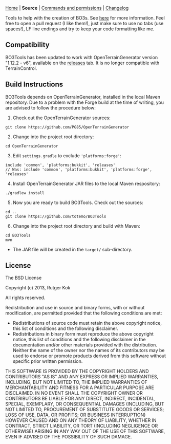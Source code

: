 [Home](http://dev.bukkit.org/projects/bo3tools) | **Source** | [Commands and permissions](https://dev.bukkit.org/projects/bo3tools/pages/commands) | [Changelog](https://dev.bukkit.org/projects/bo3tools/pages/changelog)

Tools to help with the creation of BO3s. See [here](http://dev.bukkit.org/projects/bo3tools) for more information. Feel free to open a pull request (I like them!), just make sure to use no tabs (use spaces!), LF line endings and try to keep your code formatting like me.


## Compatibility

BO3Tools has been updated to work with OpenTerrainGenerator version "1.12.2 - v6", available on the [releases](/../../releases) tab. It is no longer compatible with TerrainControl.


## Build Instructions

BO3Tools depends on OpenTerrainGenerator, installed in the local Maven repository. Due to a problem with the Forge build at the time of writing, you are advised to follow the procedure below:

 1. Check out the OpenTerrainGenerator sources:
```
git clone https://github.com/PG85/OpenTerrainGenerator
```
 2. Change into the project root directory:
```
cd OpenTerrainGenerator
```
 3. Edit `settings.gradle` to exclude `'platforms:forge'`:
```
include 'common', 'platforms:bukkit', 'releases'    
// Was: include 'common', 'platforms:bukkit', 'platforms:forge', 'releases'
```
 4. Install OpenTerrainGenerator JAR files to the local Maven respository:
```
./gradlew install
```
 5. Now you are ready to build BO3Tools. Check out the sources:
```
cd ..
git clone https://github.com/totemo/BO3Tools
```
 6. Change into the project root directory and build with Maven:
```
cd BO3Tools
mvn
```
   * The JAR file will be created in the `target/` sub-directory.

 
## License

The BSD License

Copyright (c) 2013, Rutger Kok

All rights reserved.

Redistribution and use in source and binary forms, with or without modification, are permitted provided that the following conditions are met:

* Redistributions of source code must retain the above copyright notice, this list of conditions and the following disclaimer.
* Redistributions in binary form must reproduce the above copyright notice, this list of conditions and the following disclaimer in the documentation and/or other materials provided with the distribution. Neither the name of the owner nor the names of its contributors may be used to endorse or promote products derived from this software without specific prior written permission.

THIS SOFTWARE IS PROVIDED BY THE COPYRIGHT HOLDERS AND CONTRIBUTORS "AS IS" AND ANY EXPRESS OR IMPLIED WARRANTIES, INCLUDING, BUT NOT LIMITED TO, THE IMPLIED WARRANTIES OF MERCHANTABILITY AND FITNESS FOR A PARTICULAR PURPOSE ARE DISCLAIMED. IN NO EVENT SHALL THE COPYRIGHT OWNER OR CONTRIBUTORS BE LIABLE FOR ANY DIRECT, INDIRECT, INCIDENTAL, SPECIAL, EXEMPLARY, OR CONSEQUENTIAL DAMAGES (INCLUDING, BUT NOT LIMITED TO, PROCUREMENT OF SUBSTITUTE GOODS OR SERVICES; LOSS OF USE, DATA, OR PROFITS; OR BUSINESS INTERRUPTION) HOWEVER CAUSED AND ON ANY THEORY OF LIABILITY, WHETHER IN CONTRACT, STRICT LIABILITY, OR TORT (INCLUDING NEGLIGENCE OR OTHERWISE) ARISING IN ANY WAY OUT OF THE USE OF THIS SOFTWARE, EVEN IF ADVISED OF THE POSSIBILITY OF SUCH DAMAGE.
